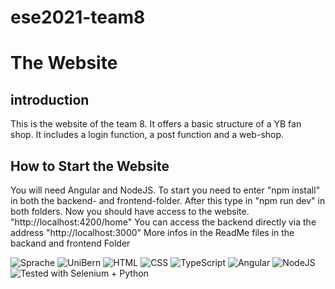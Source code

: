 # ese2021-team8

# The Website

## introduction

This is the website of the team 8. It offers a basic structure of a YB fan shop.
It includes a login function, a post function and a web-shop.

## How to Start the Website
You will need Angular and NodeJS.
To start you need to enter "npm install" in both the backend- and frontend-folder.
After this type in "npm run dev" in both folders.
Now you should have access to the website. "http://localhost:4200/home"
You can access the backend directly via the address "http://localhost:3000"
More infos in the ReadMe files in the backand and frontend Folder


![Sprache](https://img.shields.io/badge/Language-English-red)
![UniBern](https://img.shields.io/badge/Organization-UniBern-green)
![HTML](https://img.shields.io/badge/-HTML-blue)
![CSS](https://img.shields.io/badge/-CSS-blue)
![TypeScript](https://img.shields.io/badge/-TypeScript-blue)
![Angular](https://img.shields.io/badge/-Angular-blue)
![NodeJS](https://img.shields.io/badge/-NodeJS-blue)
![Tested with Selenium + Python](https://img.shields.io/badge/Testet-Selenium%20%2B%20Python-blue)
